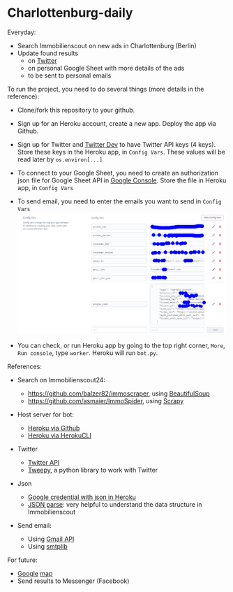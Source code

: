 # Charlottenburg-daily
Everyday:
* Search Immobilienscout on new ads in Charlottenburg (Berlin)
* Update found results 
  * on [Twitter](https://twitter.com/Berlinhouse1) 
  * on personal Google Sheet with more details of the ads
  * to be sent to personal emails

To run the project, you need to do several things (more details in the reference):
 * Clone/fork this repository to your github.
 * Sign up for an Heroku account, create a new app. Deploy the app via Github.
 * Sign up for Twitter and [Twitter Dev](https://developer.twitter.com/en/dashboard) to have Twitter API keys (4 keys). Store these keys in the Heroku app, in ```Config Vars```. These values will be read later by ```os.environ[...]```
 * To connect to your Google Sheet, you need to create an authorization json file for Google Sheet API in [Google Console](https://console.developers.google.com/apis/dashboard). Store the file in Heroku app, in ```Config Vars```
 * To send email, you need to enter the emails you want to send in ```Config Vars```
 ![ConfigVars](ConfigVars.png)
      
 * You can check, or run Heroku app by going to the top right corner, ```More```, ```Run console```, type ```worker```. Heroku will run ```bot.py```.

References:
* Search on Immobilienscout24:
  * https://github.com/balzer82/immoscraper, using [BeautifulSoup](https://www.crummy.com/software/BeautifulSoup/bs4/doc/)
  * https://github.com/asmaier/ImmoSpider, using [Scrapy](https://scrapy.org/doc/)
* Host server for bot:
  * [Heroku via Github](https://github.com/tranvohuy/simple_twitter_bot_Heroku_via_Github)
  * [Heroku via HerokuCLI](https://github.com/tranvohuy/simple_twitter_bot)
* Twitter
  * [Twitter API](https://developer.twitter.com/en/docs.html)
  * [Tweepy](http://docs.tweepy.org/en/v3.5.0/getting_started.html), a python library to work with Twitter
  
* Json
   * [Google credential with json in Heroku](https://gist.github.com/hpiwowar/e8360c534444dc26f7fe65dabf138902)
   * [JSON parse](http://json.parser.online.fr/): very helpful to understand the data structure in Immobilienscout
   
 * Send email:
   * Using [Gmail API](https://github.com/shankarj67/python-gmail-api)
   * Using [smtplib](https://stackoverflow.com/questions/10147455/how-to-send-an-email-with-gmail-as-provider-using-python)
   
For future:
 * [Google](http://mfcabrera.com/blog/2015/1/17/ichbineinberliner.html) [map](https://github.com/mfcabrera/ichbineinberliner)
 * Send results to Messenger (Facebook)

